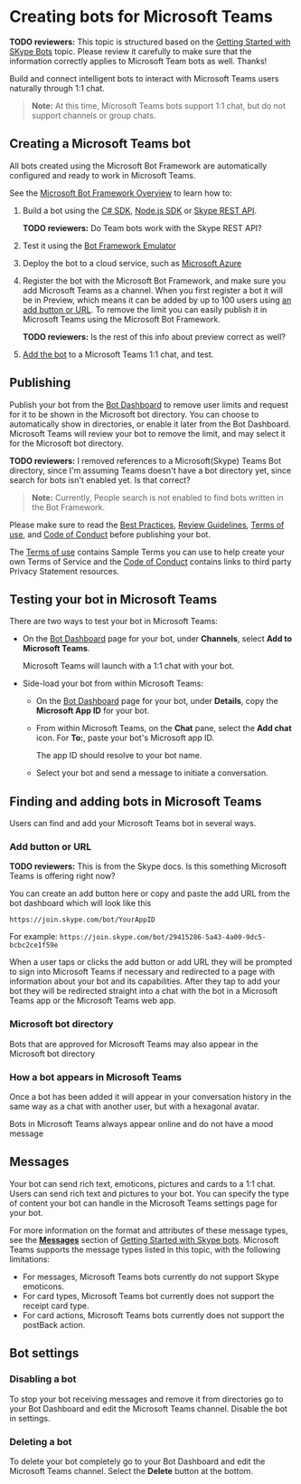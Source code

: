 ﻿# Creating bots for Microsoft Teams

**TODO reviewers:** This topic is structured based on the [Getting Started with SKype Bots](https://docs.botframework.com/en-us/skype/getting-started/#navtitle) topic. Please review it carefully to make sure that the information correctly applies to Microsoft Team bots as well. Thanks!

Build and connect intelligent bots to interact with Microsoft Teams users naturally through 1:1 chat.

> **Note:** At this time, Microsoft Teams bots support 1:1 chat, but do not support channels or group chats.

## Creating a Microsoft Teams bot

All bots created using the Microsoft Bot Framework are automatically configured and ready to work in Microsoft Teams.

See the [Microsoft Bot Framework Overview](https://docs.botframework.com/en-us/) to learn how to:

1. Build a bot using the [C# SDK](https://docs.botframework.com/en-us/csharp/builder/sdkreference/), [Node.js SDK](https://docs.botframework.com/en-us/node/builder/chat-reference/modules/_botbuilder_d_.html) or [Skype REST API](https://docs.botframework.com/en-us/skype/chat).
	
	**TODO reviewers:** Do Team bots work with the Skype REST API?

2. Test it using the [Bot Framework Emulator](https://docs.botframework.com/en-us/tools/bot-framework-emulator/)
3. Deploy the bot to a cloud service, such as [Microsoft Azure](https://azure.microsoft.com/)
4. Register the bot with the Microsoft Bot Framework, and make sure you add Microsoft Teams as a channel. When you first register a bot it will be in Preview, which means it can be added by up to 100 users using [an add button or URL](#add-button-or-URL). To remove the limit you can easily publish it in Microsoft Teams using the Microsoft Bot Framework.
	
	**TODO reviewers:** Is the rest of this info about preview correct as well?

5. [Add the bot](#adding-a-bot) to a Microsoft Teams 1:1 chat, and test.

## Publishing

Publish your bot from the [Bot Dashboard](https://dev.botframework.com/bots) to remove user limits and request for it to be shown in the Microsoft bot directory. You can choose to automatically show in directories, or enable it later from the Bot Dashboard. Microsoft Teams will review your bot to remove the limit, and may select it for the Microsoft bot directory.

**TODO reviewers:** I removed references to a Microsoft(Skype) Teams Bot directory, since I'm assuming Teams doesn't have a bot directory yet, since search for bots isn't enabled yet. Is that correct?

> **Note:** Currently, People search is not enabled to find bots written in the Bot Framework.

Please make sure to read the [Best Practices](http://docs.botframework.com/directory/best-practices/), [Review Guidelines](http://docs.botframework.com/directory/review-guidelines/), [Terms of use](https://aka.ms/bf-terms), and [Code of Conduct](http://aka.ms/bf-conduct) before publishing your bot.

The [Terms of use](https://aka.ms/bf-terms) contains Sample Terms you can use to help create your own Terms of Service and the  [Code of Conduct](http://aka.ms/bf-conduct) contains links to third party Privacy Statement resources.

## Testing your bot in Microsoft Teams

There are two ways to test your bot in Microsoft Teams:

*	On the [Bot Dashboard](https://dev.botframework.com/bots) page for your bot, under **Channels**, select **Add to Microsoft Teams**.

	Microsoft Teams will launch with a 1:1 chat with your bot.

*	Side-load your bot from within Microsoft Teams:
	* On the [Bot Dashboard](https://dev.botframework.com/bots) page for your bot, under **Details**, copy the **Microsoft App ID** for your bot.
	* From within Microsoft Teams, on the **Chat** pane, select the **Add chat** icon. For **To:**, paste your bot's Microsoft app ID.
		
		The app ID should resolve to your bot name.
	* Select your bot and send a message to initiate a conversation.

## Finding and adding bots in Microsoft Teams

Users can find and add your Microsoft Teams bot in several ways.

### Add button or URL

**TODO reviewers:** This is from the Skype docs. Is this something Microsoft Teams is offering right now? 

You can create an add button here or copy and paste the add URL from the bot dashboard which will look like this 

`https://join.skype.com/bot/YourAppID`

For example:  `https://join.skype.com/bot/29415286-5a43-4a00-9dc5-bcbc2ce1f59e`

When a user taps or clicks the add button or add URL they will be prompted to sign into Microsoft Teams if necessary and redirected to a page with information about your bot and its capabilities. After they tap to add your bot they will be redirected straight into a chat with the bot in a Microsoft Teams app or the Microsoft Teams web app.

### Microsoft bot directory

Bots that are approved for Microsoft Teams may also appear in the Microsoft bot directory

### How a bot appears in Microsoft Teams

Once a bot has been added it will appear in your conversation history in the same way as a chat with another user, but with a hexagonal avatar.

Bots in Microsoft Teams always appear online and do not have a mood message

## Messages

Your bot can send rich text, emoticons, pictures and cards to a 1:1 chat. Users can send rich text and pictures to your bot. You can specify the type of content your bot can handle in the Microsoft Teams settings page for your bot.

For more information on the format and attributes of these message types, see  the **[Messages](https://docs.botframework.com/en-us/skype/getting-started/#navtitle)** section of [Getting Started with Skype bots](https://docs.botframework.com/en-us/skype/getting-started/#messsages). Microsoft Teams supports the message types listed in this topic, with the following limitations:

* For messages, Microsoft Teams bots currently do not support Skype emoticons.
* For card types, Microsoft Teams bot currently does not support the receipt card type.
* For card actions, Microsoft Teams bots currently does not support the postBack action.

<!--
| Format | From user to bot  | From bot to user |  Notes |                                                           
|:-------|:-------|:------------|:-------|
| Rich text | ✔ | ✔ | Including emoticons |  
| Pictures | ✔ | ✔ | PNG, JPEG or GIF up to 20Mb |
| Video | Coming soon | ✔ | MP4, AAC+h264 up to 15Mb (approx. 1 minute), plus JPEG thumbnail |
| Cards | ✔ | ✔ |  |
-->

## Bot settings

### Disabling a bot

To stop your bot receiving messages and remove it from directories go to your Bot Dashboard and edit the Microsoft Teams channel. Disable the bot in settings.

### Deleting a bot

To delete your bot completely go to your Bot Dashboard and edit the Microsoft Teams channel. Select the **Delete** button at the bottom.





 
